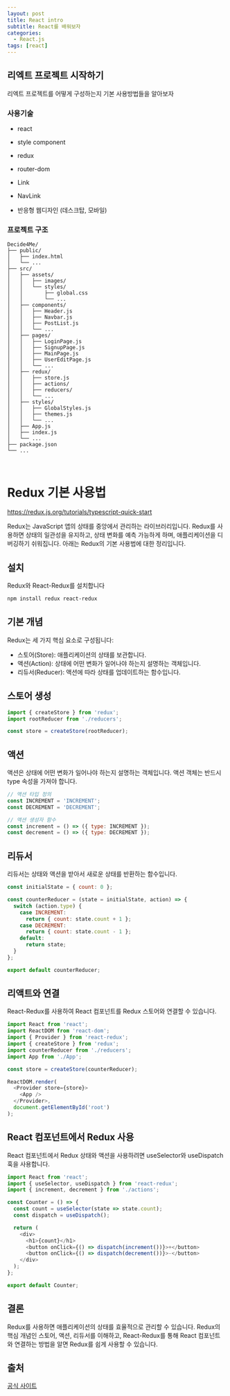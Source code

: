 ```yaml
---
layout: post
title: React intro
subtitle: React를 배워보자
categories: 
  - React.js
tags: [react]
---
```


## 리엑트 프로젝트 시작하기

리엑트 프로젝트를 어떻게 구성하는지 기본 사용방법들을 알아보자

### 사용기술

- react

- style component

- redux

- router-dom

- Link

- NavLink

- 반응형 웹디자인 (데스크탑, 모바일)

### 프로젝트 구조

```
Decide4Me/
├── public/
│   ├── index.html
│   └── ...
├── src/
│   ├── assets/
│   │   ├── images/
│   │   └── styles/
│   │       ├── global.css
│   │       └── ...
│   ├── components/
│   │   ├── Header.js
│   │   ├── Navbar.js
│   │   ├── PostList.js
│   │   └── ...
│   ├── pages/
│   │   ├── LoginPage.js
│   │   ├── SignupPage.js
│   │   ├── MainPage.js
│   │   ├── UserEditPage.js
│   │   └── ...
│   ├── redux/
│   │   ├── store.js
│   │   ├── actions/
│   │   ├── reducers/
│   │   └── ...
│   ├── styles/
│   │   ├── GlobalStyles.js
│   │   ├── themes.js
│   │   └── ...
│   ├── App.js
│   ├── index.js
│   └── ...
├── package.json
└── ...



```

# Redux 기본 사용법

https://redux.js.org/tutorials/typescript-quick-start

Redux는 JavaScript 앱의 상태를 중앙에서 관리하는 라이브러리입니다. Redux를 사용하면 상태의 일관성을 유지하고, 상태 변화를 예측 가능하게 하며, 애플리케이션을 디버깅하기 쉬워집니다. 아래는 Redux의 기본 사용법에 대한 정리입니다.

## 설치

Redux와 React-Redux를 설치합니다

```bash
npm install redux react-redux
```

## 기본 개념
Redux는 세 가지 핵심 요소로 구성됩니다:

- 스토어(Store): 애플리케이션의 상태를 보관합니다.
- 액션(Action): 상태에 어떤 변화가 일어나야 하는지 설명하는 객체입니다.
- 리듀서(Reducer): 액션에 따라 상태를 업데이트하는 함수입니다.

## 스토어 생성

```js
import { createStore } from 'redux';
import rootReducer from './reducers';

const store = createStore(rootReducer);
```

## 액션
액션은 상태에 어떤 변화가 일어나야 하는지 설명하는 객체입니다. 액션 객체는 반드시 type 속성을 가져야 합니다.

```js
// 액션 타입 정의
const INCREMENT = 'INCREMENT';
const DECREMENT = 'DECREMENT';

// 액션 생성자 함수
const increment = () => ({ type: INCREMENT });
const decrement = () => ({ type: DECREMENT });

```

## 리듀서
리듀서는 상태와 액션을 받아서 새로운 상태를 반환하는 함수입니다.

```js
const initialState = { count: 0 };

const counterReducer = (state = initialState, action) => {
  switch (action.type) {
    case INCREMENT:
      return { count: state.count + 1 };
    case DECREMENT:
      return { count: state.count - 1 };
    default:
      return state;
  }
};

export default counterReducer;

```

## 리액트와 연결
React-Redux를 사용하여 React 컴포넌트를 Redux 스토어와 연결할 수 있습니다.

```js
import React from 'react';
import ReactDOM from 'react-dom';
import { Provider } from 'react-redux';
import { createStore } from 'redux';
import counterReducer from './reducers';
import App from './App';

const store = createStore(counterReducer);

ReactDOM.render(
  <Provider store={store}>
    <App />
  </Provider>,
  document.getElementById('root')
);

```

## React 컴포넌트에서 Redux 사용

React 컴포넌트에서 Redux 상태와 액션을 사용하려면 useSelector와 useDispatch 훅을 사용합니다.

```js
import React from 'react';
import { useSelector, useDispatch } from 'react-redux';
import { increment, decrement } from './actions';

const Counter = () => {
  const count = useSelector(state => state.count);
  const dispatch = useDispatch();

  return (
    <div>
      <h1>{count}</h1>
      <button onClick={() => dispatch(increment())}>+</button>
      <button onClick={() => dispatch(decrement())}>-</button>
    </div>
  );
};

export default Counter;

```

## 결론

Redux를 사용하면 애플리케이션의 상태를 효율적으로 관리할 수 있습니다. Redux의 핵심 개념인 스토어, 액션, 리듀서를 이해하고, React-Redux를 통해 React 컴포넌트와 연결하는 방법을 알면 Redux를 쉽게 사용할 수 있습니다.
















## 출처

[공식 사이트](https://react.dev/)
